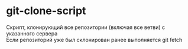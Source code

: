 # git-clone-script
Скрипт, клонирующий все репозитории (включая все ветви) с указанного сервера  
Если репозиторий уже был склонирован ранее выполняется git fetch 
